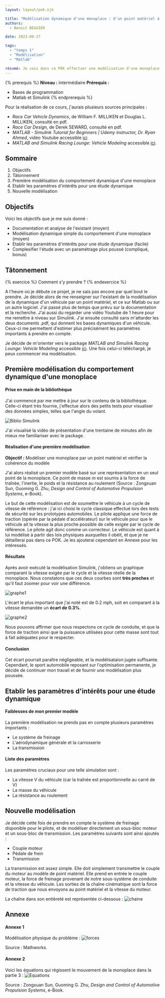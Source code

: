 ```yaml
---
layout: layout/pok.njk

title: "Modélisation dynamique d'une monoplace : d'un point matériel à un modèle simplifié"
authors:
  - Benoit BEGUIER

date: 2023-09-27

tags: 
  - "temps 1"
  - "Modélisation"
  - "Matlab"

résumé: Je vais dans ce POK effectuer une modélisation d'une monoplace. Le but est de commencer par la modélisation la plus simpliste, le point matériel, pour arriver à un modèle plus poussé et permettant de jouer sur plusieurs paramètres qui seront à déterminer.
---
```


{% prerequis %}
**Niveau :** intermédiaire
**Prérequis :**
- Bases de programmation
- Matlab et Simulink
{% endprerequis %}

Pour la réalisation de ce cours, j'aurais plusieurs sources principales : 
- *Race Car Vehicle Dynamics*, de William F. MILLIKEN et Douglas L. MILLIKEN, consulté en pdf.
- *Race Car Design*, de Derek SEWARD, consulté en pdf.
- *MATLAB - Simulink Tutorial for Beginners | Udemy instructor, Dr. Ryan Ahmed*, vidéo Youtube accessible [ici](https://www.youtube.com/watch?v=vxzR3W2BcRk)
- *MATLAB and Simulink Racing Lounge: Vehicle Modeling* accessible [ici](https://fr.mathworks.com/matlabcentral/fileexchange/63823-matlab-and-simulink-racing-lounge-vehicle-modeling).

## Sommaire

1. Objectifs
2. Tâtonnement
3. Première modélisation du comportement dynamique d'une monoplace
4. Etablir les paramètres d'intérêts pour une étude dynamique
5. Nouvelle modélisation


## Objectifs
Voici les objectifs que je me suis donné :
- Documentation et analyse de l'existant (moyen)
- Modélisation dynamique simple du comportement d'une monoplace (moyen)
- Etablir les paramètres d'intérêts pour une étude dynamique (facile)
- Complexifier l'étude avec un paramétrage plus poussé (compliqué, bonus)

## Tâtonnement
{% exercice %}
Comment s'y prendre ?
{% endexercice %}


A l'heure où je débute ce projet, je ne sais pas encore par quel bout le prendre. Je décide alors de me renseigner sur l'existant de la modélisation de la dynamique d'un véhicule par un point matériel, et ce sur Matlab ou sur un autre logiciel. 
J'ai passé plus de temps que prévu sur la documentation et la recherche. J'ai aussi du regarder une vidéo Youtube de 1 heure pour me remettre à niveau sur Simulink.
J'ai ensuite consulté sans m'attarder les deux documents .pdf, qui donnent les bases dynamiques d'un véhicule. Ceux-ci me permettent d'estimer plus précisément les paramètres importants à prendre en compte.

Je décide de m'orienter vers le package *MATLAB and Simulink Racing Lounge: Vehicle Modeling* accessible [ici](https://fr.mathworks.com/matlabcentral/fileexchange/63823-matlab-and-simulink-racing-lounge-vehicle-modeling). Une fois celui-ci téléchargé, je peux commencer ma modélisation.


## Première modélisation du comportement dynamique d'une monoplace
#### Prise en main de la bibliothèque
J'ai commencé par me mettre à jour sur le contenu de la bibliothèque. Celle-ci étant très fournie, j'effectue alors des petits tests pour visualiser des données simples, telles que l'angle du volant.

![Biblio Simulink](Bibliothèque.png)

J'ai visualisé la vidéo de présentation d'une trentaine de minutes afin de mieux me familiariser avec le package.

#### Réalisation d'une première modélisation

**Objectif  :** Modéliser une monoplace par un point matériel et vérifier la cohérence du modèle

J'ai alors réalisé un premier modèle basé sur une représentation en un seul point de la monoplace. Ce point de masse *m* est soumis à la force de traînée, l'inertie, le poids et la résistance au roulement (Source : Zongxuan Sun, Guoming G. Zhu, *Design and Control of Automotive Propulsion Systems*, e-Book).

Le but de cette modélisation est de soumettre le véhicule à un cycle de vitesse de référence : j'ai ici choisi le cycle classique effectué lors des tests de sécurité sur les prototypes automobiles. 
Le pilote applique une force de traction (opérée par la pédale d'accélérateur) sur le véhicule pour que le véhicule ait la vitesse la plus proche possible de celle exigée par le cycle de référence. Le pilote agit donc comme un correcteur.
Le véhicule est quant à lui modélisé à partir des lois physiques auxquelles il obéit, et que je ne détaillerai pas dans ce POK. Je les ajouterai cependant en Annexe pour les intéressés.

#### Résultats
Après avoir exécuté la modélisation Simulink, j'obtiens un graphique comparant la vitesse exigée par le cycle et la vitesse réelle de la monoplace. Nous constatons que ces deux courbes sont **très proches** et qu'il faut zoomer pour voir une différence. 

![graphe1](Graphe1.png)

L'écart le plus important que j'ai noté est de 0.2 mph, soit en comparant à la vitesse demandée un **écart de 0.3%**. 

![graphe2](Graphe2.png)

Nous pouvons affirmer que nous respectons ce cycle de conduite, et que la force de traction ainsi que la puissance utilisées pour cette masse sont tout à fait adéquates pour le respecter.

#### Conclusion
Cet écart pourrait paraître négligeable, et la modélisataion jugée suffisante. Cependant, le sport automobile reposant sur l'optimisation permanente, je décide de continuer mon travail et de fournir une modélisation plus poussée.

## Etablir les paramètres d'intérêts pour une étude dynamique

#### Faiblesses de mon premier modèle
La première modélisation ne prends pas en compte plusieurs paramètres importants :
- Le système de freinage
- L'aérodynamique générale et la carrosserie
- La transmission


#### Liste des paramètres
Les paramètres cruciaux pour une telle simulation sont :
- La vitesse V du véhicule (car la traînée est proportionnelle au carré de V)
- La masse du véhicule
- La résistance au roulement

## Nouvelle modélisation
Je décide cette fois de prendre en compte le système de freinage disponible pour le pilote, et de modéliser directement un sous-bloc moteur et un sous-bloc de transmission.
Les paramètres suivants sont ainsi ajoutés :
- Couple moteur
- Pédale de frein
- Transmission

La transmission est assez simple. Elle doit simplement transmettre le couple du moteur au modèle de point matériel. Elle prend en entrée le couple moteur, la force de freinage provenant de notre sous-système de conduite et la vitesse du véhicule. Les sorties de la chaîne cinématique sont la force de traction que nous envoyons au point matériel et la vitesse du moteur.

La chaîne dans son entièreté est représentée ci-dessous :
![chaine](Simulink.png)

## Annexe
#### Annexe 1
Modélisation physique du problème :
![forces](forces.png)

Source : Mathworks.

#### Annexe 2
Voici les équations qui régissent le mouvement de la monoplace dans la partie 3 :
![Equations](equations.png)

Source : Zongxuan Sun, Guoming G. Zhu, *Design and Control of Automotive Propulsion Systems*, e-Book.
